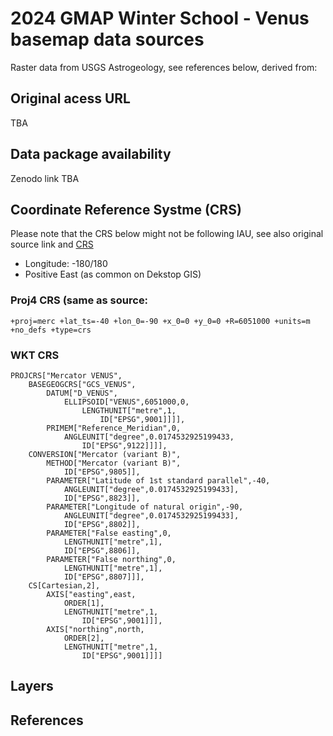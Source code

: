 # 2024 GMAP Winter School - Venus basemap data sources

Raster data from USGS Astrogeology, see references below, derived from:

## Original acess URL

TBA 
## Data package availability 

Zenodo link TBA

## Coordinate Reference Systme (CRS)

Please note that the CRS below might not be following IAU, see also original source link and [CRS](https://github.com/europlanet-gmap/winter-school-2024/tree/main/crs)

* Longitude: -180/180
* Positive East (as common on Dekstop GIS)

### Proj4 CRS (same as source:

```
+proj=merc +lat_ts=-40 +lon_0=-90 +x_0=0 +y_0=0 +R=6051000 +units=m +no_defs +type=crs
```
### WKT CRS

```
PROJCRS["Mercator VENUS",
    BASEGEOGCRS["GCS_VENUS",
        DATUM["D_VENUS",
            ELLIPSOID["VENUS",6051000,0,
                LENGTHUNIT["metre",1,
                    ID["EPSG",9001]]]],
        PRIMEM["Reference_Meridian",0,
            ANGLEUNIT["degree",0.0174532925199433,
                ID["EPSG",9122]]]],
    CONVERSION["Mercator (variant B)",
        METHOD["Mercator (variant B)",
            ID["EPSG",9805]],
        PARAMETER["Latitude of 1st standard parallel",-40,
            ANGLEUNIT["degree",0.0174532925199433],
            ID["EPSG",8823]],
        PARAMETER["Longitude of natural origin",-90,
            ANGLEUNIT["degree",0.0174532925199433],
            ID["EPSG",8802]],
        PARAMETER["False easting",0,
            LENGTHUNIT["metre",1],
            ID["EPSG",8806]],
        PARAMETER["False northing",0,
            LENGTHUNIT["metre",1],
            ID["EPSG",8807]]],
    CS[Cartesian,2],
        AXIS["easting",east,
            ORDER[1],
            LENGTHUNIT["metre",1,
                ID["EPSG",9001]]],
        AXIS["northing",north,
            ORDER[2],
            LENGTHUNIT["metre",1,
                ID["EPSG",9001]]]]
```

## Layers 

## References

